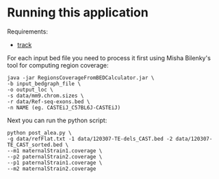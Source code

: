 Running this application
====================

Requirements:
* [track](https://github.com/xapple/track)

For each input bed file you need to process it first using Misha Bilenky's tool for computing region coverage:

```
java -jar RegionsCoverageFromBEDCalculator.jar \
-b input_bedgraph_file \
-o output_loc \
-s data/mm9.chrom.sizes \
-r data/Ref-seq-exons.bed \
-n NAME (eg. CASTEiJ_C57BL6J-CASTEiJ)
```

Next you can run the python script:

```
python post_alea.py \
-g data/refFlat.txt -1 data/120307-TE-dels_CAST.bed -2 data/120307-TE_CAST_sorted.bed \
--m1 maternalStrain1.coverage \
--p2 paternalStrain2.coverage \
--p1 paternalStrain1.coverage \
--m2 maternalStrain2.coverage
```

